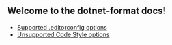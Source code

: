 Welcome to the dotnet-format docs!
---

- [Supported .editorconfig options](./Supported-.editorconfig-options.md)
- [Unsupported Code Style options](./Unsupported-Code-Style-options.md)